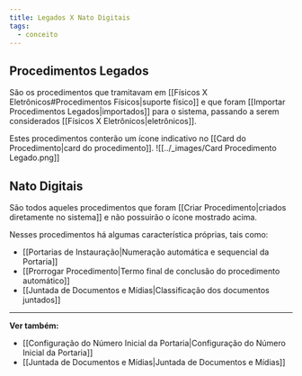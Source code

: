 ```yaml
---
title: Legados X Nato Digitais
tags:
  - conceito
---
```

## Procedimentos Legados

São os procedimentos que tramitavam em [[Físicos X Eletrônicos#Procedimentos Físicos|suporte físico]] e que foram [[Importar Procedimentos Legados|importados]] para o sistema, passando a serem considerados [[Físicos X Eletrônicos|eletrônicos]].

Estes procedimentos conterão um ícone indicativo no [[Card do Procedimento|card do procedimento]].
![[../_images/Card Procedimento Legado.png]]
## Nato Digitais

São todos aqueles procedimentos que foram [[Criar Procedimento|criados diretamente no sistema]] e não possuirão o ícone mostrado acima.

Nesses procedimentos há algumas característica próprias, tais como:
* [[Portarias de Instauração|Numeração automática e sequencial da Portaria]]
* [[Prorrogar Procedimento|Termo final de conclusão do procedimento automático]]
* [[Juntada de Documentos e Mídias|Classificação dos documentos juntados]]
___
**Ver também:**
 - [[Configuração do Número Inicial da Portaria|Configuração do Número Inicial da Portaria]]
 - [[Juntada de Documentos e Mídias|Juntada de Documentos e Mídias]]
